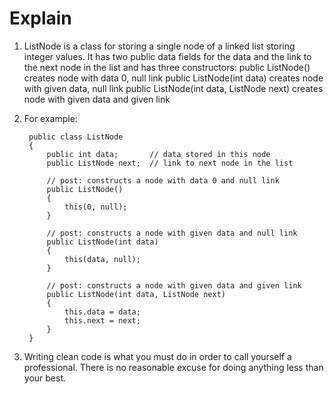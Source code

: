 # Explain

1. ListNode is a class for storing a single node of a linked list storing integer values. It has two public data fields
   for the data and the link to the next node in the list and has three constructors:
   public ListNode()
   creates node with data 0, null link public ListNode(int data)
   creates node with given data, null link public ListNode(int data, ListNode next)
   creates node with given data and given link

2. For example:

        public class ListNode
        {
            public int data;       // data stored in this node
            public ListNode next;  // link to next node in the list
        
            // post: constructs a node with data 0 and null link
            public ListNode()
            {
                this(0, null);
            }
        
            // post: constructs a node with given data and null link
            public ListNode(int data)
            {
                this(data, null);
            }
        
            // post: constructs a node with given data and given link
            public ListNode(int data, ListNode next)
            {
                this.data = data;
                this.next = next;
            }
        }
3. Writing clean code is what you must do in order to call yourself a professional. There is no reasonable excuse for
   doing anything less than your best.